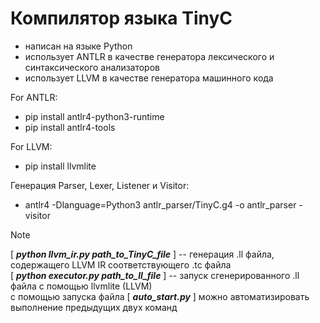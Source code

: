 # Компилятор языка TinyC
* написан на языке Python
* использует ANTLR в качестве генератора лексического и синтаксического анализаторов
* использует LLVM в качестве генератора машинного кода

For ANTLR:
* pip install antlr4-python3-runtime
* pip install antlr4-tools

For LLVM:
* pip install llvmlite

Генерация Parser, Lexer, Listener и Visitor:
* antlr4 -Dlanguage=Python3 antlr_parser/TinyC.g4 -o antlr_parser -visitor

> [!NOTE]
> [ ***python llvm_ir.py path_to_TinyC_file*** ]  -- генерация .ll  файла, содержащего LLVM IR соответствующего .tc файла <br/>
> [ ***python executor.py path_to_ll_file*** ] -- запуск сгенерированного .ll файла с помощью llvmlite (LLVM) <br/>
> с помощью запуска файла [ ***auto_start.py*** ] можно автоматизировать выполнение предыдущих двух команд <br/>
